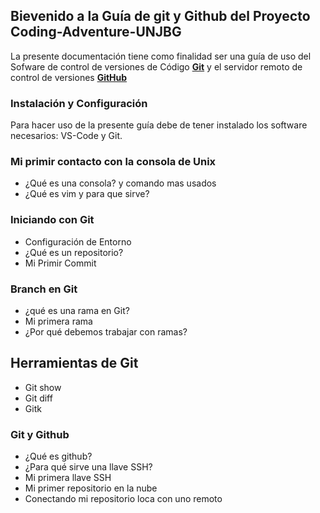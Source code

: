 ## Bievenido a la Guía de git y Github del Proyecto Coding-Adventure-UNJBG


La presente documentación tiene como finalidad ser una guía de uso del Sofware de control de versiones de Código [**Git**](https://git-scm.com/) y el servidor remoto de control de versiones [**GitHub**](https://github.com/)

### Instalación y Configuración

Para hacer uso de la presente guía debe de tener instalado los software necesarios: VS-Code y Git.


### Mi primir contacto con la consola de Unix

- ¿Qué es una consola? y comando mas usados
- ¿Qué es vim y para que sirve?


### Iniciando con Git

- Configuración de Entorno
- ¿Qué es un repositorio?
- Mi Primir Commit


### Branch en Git

- ¿qué es una rama en Git?
- Mi primera rama
- ¿Por qué debemos trabajar con ramas?


## Herramientas de Git

- Git show
- Git diff
- Gitk


### Git y Github

- ¿Qué es github?
- ¿Para qué sirve una llave SSH?
- Mi primera llave SSH
- Mi primer repositorio en la nube
- Conectando mi repositorio loca con uno remoto